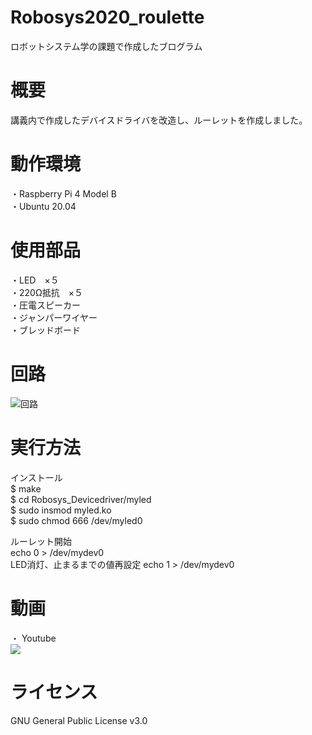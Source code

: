 # Robosys2020_roulette
ロボットシステム学の課題で作成したブログラム  

# 概要
講義内で作成したデバイスドライバを改造し、ルーレットを作成しました。  

# 動作環境
・Raspberry Pi 4 Model B  
・Ubuntu 20.04  

# 使用部品
・LED　×５  
・220Ω抵抗　×５  
・圧電スピーカー  
・ジャンパーワイヤー  
・ブレッドボード  

# 回路
![回路](https://imgur.com/a/yXEK7Du)
# 実行方法
インストール  
$ make  
$ cd Robosys_Devicedriver/myled  
$ sudo insmod myled.ko  
$ sudo chmod 666 /dev/myled0  

ルーレット開始  
echo 0 > /dev/mydev0  
LED消灯、止まるまでの値再設定
echo 1 > /dev/mydev0  


# 動画
・ Youtube  
[![](https://img.youtube.com/vi/Mp_nhySBATs/0.jpg)](https://www.youtube.com/watch?v=Mp_nhySBATs)  
# ライセンス
GNU General Public License v3.0  
